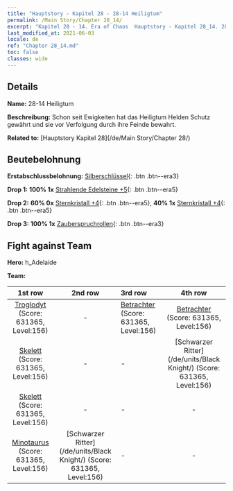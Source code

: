 ```yaml
---
title: "Hauptstory - Kapitel 28 - 28-14 Heiligtum"
permalink: /Main Story/Chapter 28_14/
excerpt: "Kapitel 28 - 14. Era of Chaos  Hauptstory - Kapitel 28_14. 28-14 Heiligtum"
last_modified_at: 2021-06-03
locale: de
ref: "Chapter 28_14.md"
toc: false
classes: wide
---
```


## Details

 **Name:** 28-14 Heiligtum

 **Beschreibung:** Schon seit Ewigkeiten hat das Heiligtum Helden Schutz gewährt und sie vor Verfolgung durch ihre Feinde bewahrt.

 **Related to:** [Hauptstory Kapitel 28](/de/Main Story/Chapter 28/)

## Beutebelohnung

 **Erstabschlussbelohnung:** [Silberschlüssel](/ItemsDE/con_693/){: .btn .btn--era3}

 **Drop 1:** **100% 1x** [Strahlende Edelsteine +5](/ItemsDE/mat_100/){: .btn .btn--era5}

 **Drop 2:** **60% 0x** [Sternkristall +4](/ItemsDE/mat_94/){: .btn .btn--era5}, **40% 1x** [Sternkristall +4](/ItemsDE/mat_94/){: .btn .btn--era5}

 **Drop 3:** **100% 1x** [Zauberspruchrollen](/ItemsDE/con_694/){: .btn .btn--era3}


## Fight against Team
 **Hero:** h_Adelaide

 **Team:**


  | 1st row | 2nd row | 3rd row | 4th row |
  |:----:|:----:|:----|:----:|
  | [Troglodyt](/de/units/Troglodyte/) (Score: 631365, Level:156)  | - | [Betrachter](/de/units/Beholder/) (Score: 631365, Level:156)  | [Betrachter](/de/units/Beholder/) (Score: 631365, Level:156)  |
  | [Skelett](/de/units/Skeleton/) (Score: 631365, Level:156)  | - | - | [Schwarzer Ritter](/de/units/Black Knight/) (Score: 631365, Level:156)  |
  | [Skelett](/de/units/Skeleton/) (Score: 631365, Level:156)  | - | - | - |
  | [Minotaurus](/de/units/Minotaur/) (Score: 631365, Level:156)  | [Schwarzer Ritter](/de/units/Black Knight/) (Score: 631365, Level:156)  | - | - |


